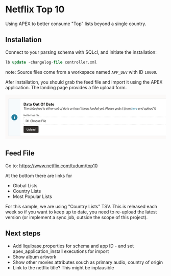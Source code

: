 # Netflix Top 10

Using APEX to better consume "Top" lists beyond a single country.

## Installation

Connect to your parsing schema with SQLcl, and initiate the installation:

```sql
lb update -changelog-file controller.xml
```

note: Source files come from a workspace named `APP_DEV` with
ID `10000`.

Afer installation, you should grab the feed file and import it using the APEX application.
The landing page provides a file upload form.


![Region with file upload form](doc/images/upload-tsv.png)

## Feed File

Go to: https://www.netflix.com/tudum/top10

At the bottom there are links for

* Global Lists
* Country Lists
* Most Popular Lists

For this sample, we are using "Country Lists" TSV. This is released each week so
if you want to keep up to date, you need to re-upload the latest version (or implement
a sync job, outside the scope of this project).

## Next steps

* Add liquibase.properties for schema and app ID - and set apex_application_install executions for import  
* Show album artwork  
* Show other movies attributes souch as primary audio, country of origin
* Link to the netflix title? This might be inplausible
